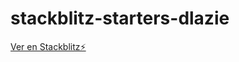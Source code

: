 # stackblitz-starters-dlazie

[Ver en Stackblitz⚡️](https://stackblitz.com/edit/stackblitz-starters-dlazie)
